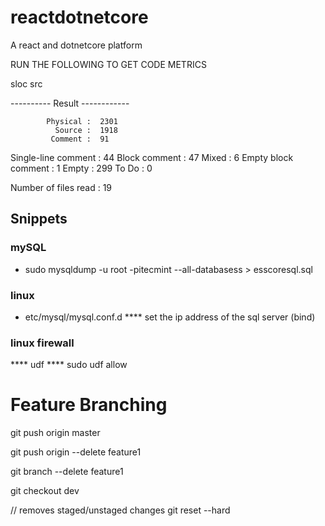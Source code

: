 # reactdotnetcore
A react and dotnetcore platform


RUN THE FOLLOWING TO GET CODE METRICS 

sloc src

---------- Result ------------

            Physical :  2301
              Source :  1918
             Comment :  91
 Single-line comment :  44
       Block comment :  47
               Mixed :  6
 Empty block comment :  1
               Empty :  299
               To Do :  0

Number of files read :  19


## Snippets

### mySQL
* sudo mysqldump -u root -pitecmint --all-databasess > esscoresql.sql


### linux
* etc/mysql/mysql.conf.d
**** set the ip address of the sql server (bind)

### linux firewall
**** udf
**** sudo udf allow





# Feature Branching
git push origin master

git push origin --delete feature1

git branch --delete feature1

git checkout dev

// removes staged/unstaged changes 
git reset --hard

